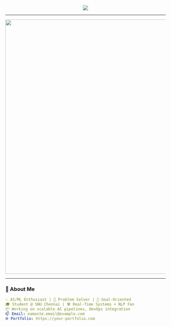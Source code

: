 <!-- Header with Typing Animation -->
<div align="center">
  <img src="https://readme-typing-svg.herokuapp.com?font=Fira+Code&duration=3000&pause=1000&center=true&vCenter=true&width=435&lines=Hey+there!+I'm+Namaste+N.;AI+%7C+ML+%7C+NLP+%7C+DevOps+Enthusiast;Welcome+to+my+GitHub+Universe+🚀" />
</div>

---

<!-- Profile Summary Card -->
<div align="center">
  <img src="https://user-images.githubusercontent.com/74038190/212470483-09c0efb5-b9c1-4a92-8f91-586f1fa8a72d.png" width="800"/>
</div>

---

### 📌 About Me

```yaml
💡 AI/ML Enthusiast | 🚀 Problem Solver | 🎯 Goal-Oriented
🎓 Student @ SNU Chennai | 🛠️ Real-Time Systems + NLP Fan
📦 Working on scalable AI pipelines, DevOps integration
📫 Email: namaste.email@example.com
🌐 Portfolio: https://your-portfolio.com
